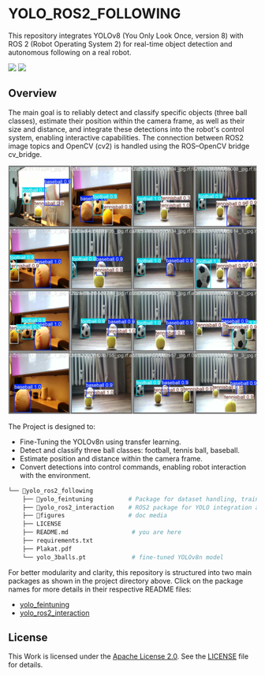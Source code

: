 # YOLO_ROS2_FOLLOWING

This repository integrates YOLOv8 (You Only Look Once, version 8) with ROS 2 (Robot Operating System 2) for real-time object detection and autonomous following on a real robot.

<p align="center">
  <div style="display: inline-block; margin-right: 0px;">
    <img src="./figures/follow-demo.gif" width="500px">
  </div>
  <div style="display: inline-block; margin-left: 0px;">
    <img src="./figures/real-robot-demo.gif" width="500px">
  </div>
</p>

## Overview

The main goal is to reliably detect and classify specific objects (three ball classes), estimate their position within the camera frame, as well as their size and distance, and integrate these detections into the robot's control system, enabling interactive capabilities. The connection between ROS2 image topics and OpenCV (cv2) is handled using the ROS–OpenCV bridge cv_bridge.

<p align="center">
  <img src="./figures/yolo_3balls_pred.jpg" width="700px" >
</p>

The Project is designed to:
- Fine-Tuning the YOLOv8n using transfer learning.
- Detect and classify three ball classes: football, tennis ball, baseball.
- Estimate position and distance within the camera frame.
- Convert detections into control commands, enabling robot interaction with the environment.

```bash
└── 📁yolo_ros2_following
    ├── 📁yolo_feintuning          # Package for dataset handling, training, and model fine-tuning      
    ├── 📁yolo_ros2_interaction    # ROS2 package for YOLO integration and following nodes
    ├── 📁figures                  # doc media
    ├── LICENSE
    ├── README.md                  # you are here
    ├── requirements.txt
    ├── Plakat.pdf
    └── yolo_3balls.pt             # fine-tuned YOLOv8n model
```

For better modularity and clarity, this repository is structured into two main packages as shown in the project directory above. Click on the package names for more details in their respective README files:

- [yolo_feintuning](./yolo_feintuning/README.md)
- [yolo_ros2_interaction](./yolo_ros2_interaction/README.md)

## License
This Work is licensed under the [Apache License 2.0](https://www.apache.org/licenses/LICENSE-2.0). See the [LICENSE](./LICENSE) file for details.